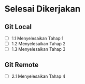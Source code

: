 # Selesai Dikerjakan

## Git Local

- [ ] 1.1 Menyelesaikan Tahap 1
- [ ] 1.2 Menyelesaikan Tahap 2
- [ ] 1.3 Menyelesaikan Tahap 3

## Git Remote

- [ ] 2.1 Menyelesaikan Tahap 4
